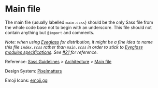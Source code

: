 # Main file

The main file (usually labelled `main.scss`) should be the only Sass file from the whole code base not to begin with an underscore. This file should not contain anything but `@import` and comments.

*Note: when using [Eyeglass](https://github.com/sass-eyeglass/eyeglass) for distribution, it might be a fine idea to name this file `index.scss` rather than `main.scss` in order to stick to [Eyeglass modules specifications](https://github.com/sass-eyeglass/eyeglass#writing-an-eyeglass-module-with-sass-files). See [#21](https://github.com/KittyGiraudel/sass-boilerplate/issues/21) for reference.*

Reference: [Sass Guidelines](https://sass-guidelin.es/) > [Architecture](https://sass-guidelin.es/#architecture) > [Main file](https://sass-guidelin.es/#main-file)

Design System: [Pixelmatters](https://www.figma.com/community/file/1055785285964148921)

Emoji Icons: [emoji.gg](https://emoji.gg/)
